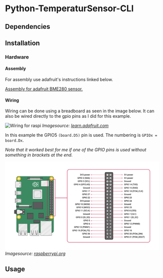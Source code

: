 # Python-TemperaturSensor-CLI

## Dependencies



## Installation

### Hardware
#### Assembly
For assembly use adafruit's instructions linked below.

[Assembly for adafruit BME280 sensor.](https://learn.adafruit.com/adafruit-bme280-humidity-barometric-pressure-temperature-sensor-breakout/assembly)

#### Wiring
Wiring can be done using a breadboard as seen in the image below. It can also be wired directly to the gpio pins as I did for this example. 

![Wiring for raspi](https://cdn-learn.adafruit.com/assets/assets/000/097/132/original/adafruit_products_BME280_RasPi_SPI_original.png?1605727339)
*Imagesource: [learn.adafruit.com](https://learn.adafruit.com/adafruit-bme280-humidity-barometric-pressure-temperature-sensor-breakout/python-circuitpython-test)*

In this example the GPIO5 ```(board.D5)``` pin is used. The numbering is ```GPIOx = board.Dx```.

*Note that it worked best for me if one of the GPIO pins is used without something in brackets at the end.*

![GPIO pins](images/GPIO-Pinout-Diagram-2.png)
*Imagesource: [raspberrypi.org](https://www.raspberrypi.org/documentation/usage/gpio/)*

## Usage
